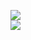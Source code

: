 [![](https://img.shields.io/badge/Made%20With-Github%20Spray-lightgrey.svg?style=for-the-badge&logo=github)](https://github.com/Annihil/github-spray#6756)  
[![](https://i.imgur.com/2DrTn0Z.gif)](https://github.com/Annihil/github-spray)